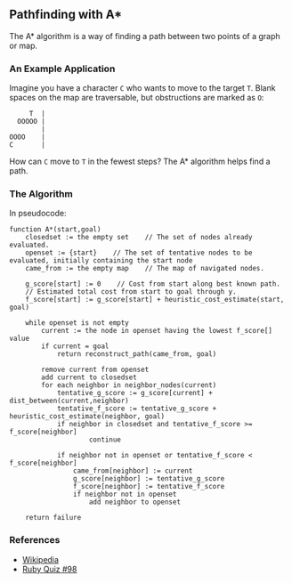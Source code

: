 ## Pathfinding with A\*

The A\* algorithm is a way of finding a path between two points of a graph or map.

### An Example Application

Imagine you have a character `C` who wants to move to the target `T`. Blank spaces on the map are traversable, but obstructions are marked as `O`:

```plain
     T  |
  OOOOO |
        |
OOOO    |
C       |
```

How can `C` move to `T` in the fewest steps? The A\* algorithm helps find a path.

### The Algorithm

In pseudocode:

```plain
function A*(start,goal)
    closedset := the empty set    // The set of nodes already evaluated.
    openset := {start}    // The set of tentative nodes to be evaluated, initially containing the start node
    came_from := the empty map    // The map of navigated nodes.

    g_score[start] := 0    // Cost from start along best known path.
    // Estimated total cost from start to goal through y.
    f_score[start] := g_score[start] + heuristic_cost_estimate(start, goal)
     
    while openset is not empty
        current := the node in openset having the lowest f_score[] value
        if current = goal
            return reconstruct_path(came_from, goal)
         
        remove current from openset
        add current to closedset
        for each neighbor in neighbor_nodes(current)
            tentative_g_score := g_score[current] + dist_between(current,neighbor)
            tentative_f_score := tentative_g_score + heuristic_cost_estimate(neighbor, goal)
            if neighbor in closedset and tentative_f_score >= f_score[neighbor]
                    continue

            if neighbor not in openset or tentative_f_score < f_score[neighbor] 
                came_from[neighbor] := current
                g_score[neighbor] := tentative_g_score
                f_score[neighbor] := tentative_f_score
                if neighbor not in openset
                    add neighbor to openset

    return failure
```

### References

* [Wikipedia](http://en.wikipedia.org/wiki/A*_search_algorithm)
* [Ruby Quiz #98](http://rubyquiz.com/quiz98.html)
